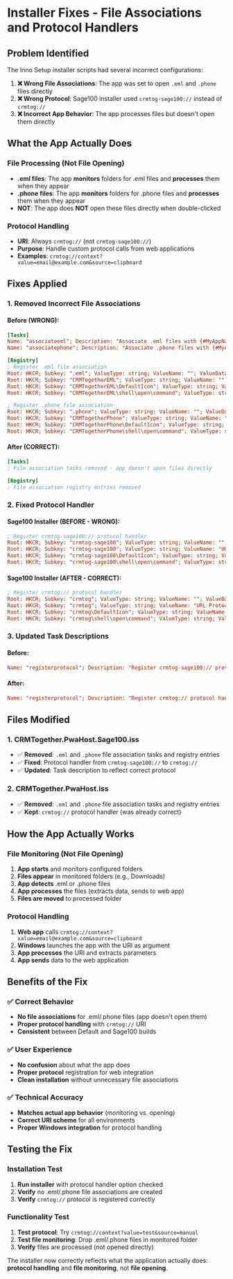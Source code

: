 # Installer Fixes - File Associations and Protocol Handlers

## Problem Identified
The Inno Setup installer scripts had several incorrect configurations:

1. **❌ Wrong File Associations**: The app was set to open `.eml` and `.phone` files directly
2. **❌ Wrong Protocol**: Sage100 installer used `crmtog-sage100://` instead of `crmtog://`
3. **❌ Incorrect App Behavior**: The app processes files but doesn't open them directly

## What the App Actually Does

### **File Processing (Not File Opening)**
- **.eml files**: The app **monitors** folders for .eml files and **processes** them when they appear
- **.phone files**: The app **monitors** folders for .phone files and **processes** them when they appear
- **NOT**: The app does **NOT** open these files directly when double-clicked

### **Protocol Handling**
- **URI**: Always `crmtog://` (not `crmtog-sage100://`)
- **Purpose**: Handle custom protocol calls from web applications
- **Examples**: `crmtog://context?value=email@example.com&source=clipboard`

## Fixes Applied

### **1. Removed Incorrect File Associations**

#### **Before (WRONG):**
```ini
[Tasks]
Name: "associateeml"; Description: "Associate .eml files with {#MyAppName}"; GroupDescription: "File associations:"; Flags: checkedonce
Name: "associatephone"; Description: "Associate .phone files with {#MyAppName}"; GroupDescription: "File associations:"; Flags: checkedonce

[Registry]
; Register .eml file association
Root: HKCR; Subkey: ".eml"; ValueType: string; ValueName: ""; ValueData: "CRMTogetherEML"; Flags: uninsdeletevalue; Tasks: associateeml
Root: HKCR; Subkey: "CRMTogetherEML"; ValueType: string; ValueName: ""; ValueData: "CRM Together EML File"; Flags: uninsdeletekey; Tasks: associateeml
Root: HKCR; Subkey: "CRMTogetherEML\DefaultIcon"; ValueType: string; ValueName: ""; ValueData: "{app}\images\crmtogethericon.ico"; Tasks: associateeml
Root: HKCR; Subkey: "CRMTogetherEML\shell\open\command"; ValueType: string; ValueName: ""; ValueData: """{app}\{#MyAppExeName}"" ""%1"""; Tasks: associateeml

; Register .phone file association
Root: HKCR; Subkey: ".phone"; ValueType: string; ValueName: ""; ValueData: "CRMTogetherPhone"; Flags: uninsdeletevalue; Tasks: associatephone
Root: HKCR; Subkey: "CRMTogetherPhone"; ValueType: string; ValueName: ""; ValueData: "CRM Together Phone File"; Flags: uninsdeletekey; Tasks: associatephone
Root: HKCR; Subkey: "CRMTogetherPhone\DefaultIcon"; ValueType: string; ValueName: ""; ValueData: "{app}\images\crmtogethericon.ico"; Tasks: associatephone
Root: HKCR; Subkey: "CRMTogetherPhone\shell\open\command"; ValueType: string; ValueName: ""; ValueData: """{app}\{#MyAppExeName}"" ""%1"""; Tasks: associatephone
```

#### **After (CORRECT):**
```ini
[Tasks]
; File association tasks removed - app doesn't open files directly

[Registry]
; File association registry entries removed
```

### **2. Fixed Protocol Handler**

#### **Sage100 Installer (BEFORE - WRONG):**
```ini
; Register crmtog-sage100:// protocol handler
Root: HKCR; Subkey: "crmtog-sage100"; ValueType: string; ValueName: ""; ValueData: "URL:CRM Together Protocol - Sage100"; Flags: uninsdeletekey; Tasks: registerprotocol
Root: HKCR; Subkey: "crmtog-sage100"; ValueType: string; ValueName: "URL Protocol"; ValueData: ""; Tasks: registerprotocol
Root: HKCR; Subkey: "crmtog-sage100\DefaultIcon"; ValueType: string; ValueName: ""; ValueData: "{app}\images\crmtogethericon.ico"; Tasks: registerprotocol
Root: HKCR; Subkey: "crmtog-sage100\shell\open\command"; ValueType: string; ValueName: ""; ValueData: """{app}\{#MyAppExeName}"" ""%1"""; Tasks: registerprotocol
```

#### **Sage100 Installer (AFTER - CORRECT):**
```ini
; Register crmtog:// protocol handler
Root: HKCR; Subkey: "crmtog"; ValueType: string; ValueName: ""; ValueData: "URL:CRM Together Protocol"; Flags: uninsdeletekey; Tasks: registerprotocol
Root: HKCR; Subkey: "crmtog"; ValueType: string; ValueName: "URL Protocol"; ValueData: ""; Tasks: registerprotocol
Root: HKCR; Subkey: "crmtog\DefaultIcon"; ValueType: string; ValueName: ""; ValueData: "{app}\images\crmtogethericon.ico"; Tasks: registerprotocol
Root: HKCR; Subkey: "crmtog\shell\open\command"; ValueType: string; ValueName: ""; ValueData: """{app}\{#MyAppExeName}"" ""%1"""; Tasks: registerprotocol
```

### **3. Updated Task Descriptions**

#### **Before:**
```ini
Name: "registerprotocol"; Description: "Register crmtog-sage100:// protocol handler"; GroupDescription: "Protocol handlers:"; Flags: checkedonce
```

#### **After:**
```ini
Name: "registerprotocol"; Description: "Register crmtog:// protocol handler"; GroupDescription: "Protocol handlers:"; Flags: checkedonce
```

## Files Modified

### **1. CRMTogether.PwaHost.Sage100.iss**
- ✅ **Removed**: `.eml` and `.phone` file association tasks and registry entries
- ✅ **Fixed**: Protocol handler from `crmtog-sage100://` to `crmtog://`
- ✅ **Updated**: Task description to reflect correct protocol

### **2. CRMTogether.PwaHost.iss**
- ✅ **Removed**: `.eml` and `.phone` file association tasks and registry entries
- ✅ **Kept**: `crmtog://` protocol handler (was already correct)

## How the App Actually Works

### **File Monitoring (Not File Opening)**
1. **App starts** and monitors configured folders
2. **Files appear** in monitored folders (e.g., Downloads)
3. **App detects** .eml or .phone files
4. **App processes** the files (extracts data, sends to web app)
5. **Files are moved** to processed folder

### **Protocol Handling**
1. **Web app** calls `crmtog://context?value=email@example.com&source=clipboard`
2. **Windows** launches the app with the URI as argument
3. **App processes** the URI and extracts parameters
4. **App sends** data to the web application

## Benefits of the Fix

### **✅ Correct Behavior**
- **No file associations** for .eml/.phone files (app doesn't open them)
- **Proper protocol handling** with `crmtog://` URI
- **Consistent** between Default and Sage100 builds

### **✅ User Experience**
- **No confusion** about what the app does
- **Proper protocol** registration for web integration
- **Clean installation** without unnecessary file associations

### **✅ Technical Accuracy**
- **Matches actual app behavior** (monitoring vs. opening)
- **Correct URI scheme** for all environments
- **Proper Windows integration** for protocol handling

## Testing the Fix

### **Installation Test**
1. **Run installer** with protocol handler option checked
2. **Verify** no .eml/.phone file associations are created
3. **Verify** `crmtog://` protocol is registered correctly

### **Functionality Test**
1. **Test protocol**: Try `crmtog://context?value=test&source=manual`
2. **Test file monitoring**: Drop .eml/.phone files in monitored folder
3. **Verify** files are processed (not opened directly)

The installer now correctly reflects what the application actually does: **protocol handling** and **file monitoring**, not **file opening**.
